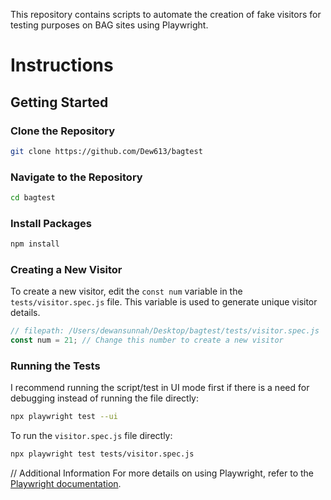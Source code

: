 This repository contains scripts to automate the creation of fake visitors for testing purposes on BAG sites using Playwright.

# Instructions
## Getting Started

### Clone the Repository
```bash
git clone https://github.com/Dew613/bagtest
```
### Navigate to the Repository
```bash
cd bagtest
```

### Install Packages
```bash
npm install
```

### Creating a New Visitor
To create a new visitor, edit the `const num` variable in the `tests/visitor.spec.js` file. This variable is used to generate unique visitor details.

```javascript
// filepath: /Users/dewansunnah/Desktop/bagtest/tests/visitor.spec.js
const num = 21; // Change this number to create a new visitor
```

### Running the Tests
I recommend running the script/test in UI mode first if there is a need for debugging instead of running the file directly:
```bash
npx playwright test --ui
```

To run the `visitor.spec.js` file directly:
```bash
npx playwright test tests/visitor.spec.js
```


// Additional Information
For more details on using Playwright, refer to the [Playwright documentation](https://playwright.dev/docs/intro).
